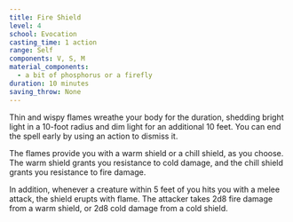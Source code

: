 ```yaml
---
title: Fire Shield
level: 4
school: Evocation
casting_time: 1 action
range: Self
components: V, S, M
material_components:
  - a bit of phosphorus or a firefly
duration: 10 minutes
saving_throw: None
---
```


Thin and wispy flames wreathe your body for the duration, shedding bright light in a 10-foot radius and dim light for an additional 10 feet. You can end the spell early by using an action to dismiss it.

The flames provide you with a warm shield or a chill shield, as you choose. The warm shield grants you resistance to cold damage, and the chill shield grants you resistance to fire damage.

In addition, whenever a creature within 5 feet of you hits you with a melee attack, the shield erupts with flame. The attacker takes 2d8 fire damage from a warm shield, or 2d8 cold damage from a cold shield.
